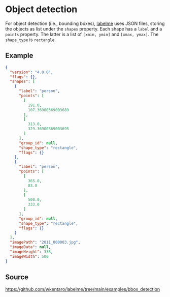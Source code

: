 # Object detection

For object detection (i.e., bounding boxes), [labelme](https://github.com/wkentaro/labelme) 
uses JSON files, storing the objects as list under the `shapes` property.
Each shape has a `label` and a `points` property. The latter is a list of
`[xmin, ymin]` and `[xmax, ymax]`. The `shape_type` is `rectangle`.


## Example

```json
{
  "version": "4.0.0",
  "flags": {},
  "shapes": [
    {
      "label": "person",
      "points": [
        [
          191.0,
          107.36900369003689
        ],
        [
          313.0,
          329.36900369003695
        ]
      ],
      "group_id": null,
      "shape_type": "rectangle",
      "flags": {}
    },
    {
      "label": "person",
      "points": [
        [
          365.0,
          83.0
        ],
        [
          500.0,
          333.0
        ]
      ],
      "group_id": null,
      "shape_type": "rectangle",
      "flags": {}
    }
  ],
  "imagePath": "2011_000003.jpg",
  "imageData": null,
  "imageHeight": 338,
  "imageWidth": 500
}
```


## Source

https://github.com/wkentaro/labelme/tree/main/examples/bbox_detection

